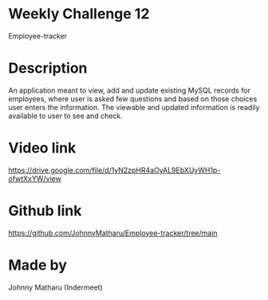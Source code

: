 # Weekly Challenge 12
Employee-tracker

# Description
An application meant to view, add and update existing MySQL records for employees, where user is asked few questions and based on those choices user enters the information. The viewable and updated information is readily available to user to see and check. 

# Video link 
https://drive.google.com/file/d/1yN2zpHR4aOyAL9EbXUyWH1p-ofwtXxYW/view

# Github link
https://github.com/JohnnyMatharu/Employee-tracker/tree/main

# Made by
Johnny Matharu (Indermeet)
